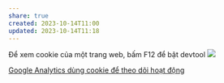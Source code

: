 ```yaml
---
share: true
created: 2023-10-14T11:00
updated: 2023-10-14T11:18
---
```

Để xem cookie của một trang web, bấm F12 để bật devtool
![](https://i.imgur.com/6mCwDtD.png)

[Google Analytics dùng cookie để theo dõi hoạt động](../../%E2%9A%A1Hi%E1%BB%83u%20bi%E1%BA%BFt%20s%C3%A2u/Truy%E1%BB%81n%20th%C3%B4ng/Google%20Analytics/Google%20Analytics%20d%C3%B9ng%20cookie%20%C4%91%E1%BB%83%20theo%20d%C3%B5i%20ho%E1%BA%A1t%20%C4%91%E1%BB%99ng.md#) 